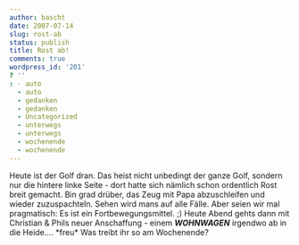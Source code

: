 ```yaml
---
author: bascht
date: 2007-07-14
slug: rost-ab
status: publish
title: Rost ab!
comments: true
wordpress_id: '201'
? ''
: - auto
  - auto
  - gedanken
  - gedanken
  - Uncategorized
  - unterwegs
  - unterwegs
  - wochenende
  - wochenende
---
```


Heute ist der Golf dran. Das heist nicht unbedingt der ganze Golf,
sondern nur die hintere linke Seite - dort hatte sich nämlich schon
ordentlich Rost breit gemacht. Bin grad drüber, das Zeug mit Papa
abzuschleifen und wieder zuzuspachteln. Sehen wird mans auf alle
Fälle. Aber seien wir mal pragmatisch: Es ist ein
Fortbewegungsmittel. ;) Heute Abend gehts dann mit Christian &
Phils neuer Anschaffung - einem ***WOHNWAGEN*** irgendwo ab in die
Heide.... \*freu\* Was treibt ihr so am Wochenende?


